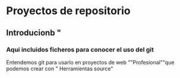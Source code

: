 # Proyectos de repositorio
## Introducionb "
### Aqui incluidos ficheros para conocer el uso del git
Entendemos git para usarlo en proyectos de web ""Profesional""que podemos crear con " Herramientas source"
